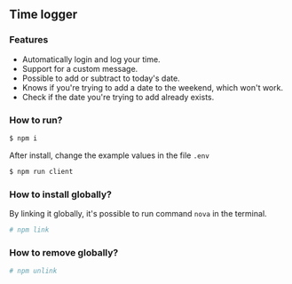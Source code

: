 ## Time logger

### Features

* Automatically login and log your time.
* Support for a custom message.
* Possible to add or subtract to today's date.
* Knows if you're trying to add a date to the weekend, which won't work.
* Check if the date you're trying to add already exists.

### How to run?

``` sh
$ npm i
```

After install, change the example values in the file `.env`

``` sh
$ npm run client
```

### How to install globally?

By linking it globally, it's possible to run command `nova` in the terminal.

``` sh
# npm link
```

### How to remove globally?

``` sh
# npm unlink
```
